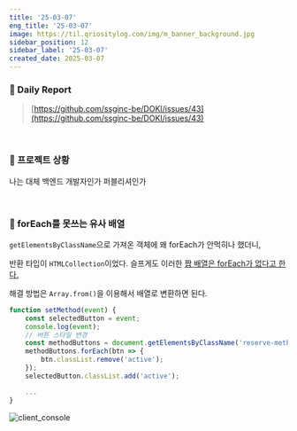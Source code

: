 ```yaml
---
title: '25-03-07'
eng_title: '25-03-07'
image: https://til.qriositylog.com/img/m_banner_background.jpg
sidebar_position: 12
sidebar_label: '25-03-07'
created_date: 2025-03-07
---
```


### 📌 Daily Report
> [https://github.com/ssginc-be/DOKI/issues/43](https://github.com/ssginc-be/DOKI/issues/43)

<br/>

### 📌 프로젝트 상황

나는 대체 백엔드 개발자인가 퍼블리셔인가


<br />

### 📌 forEach를 못쓰는 유사 배열

`getElementsByClassName`으로 가져온 객체에 왜 forEach가 안먹히나 했더니,

반환 타입이 `HTMLCollection`이었다. 슬프게도 이러한 [짭 배열은 forEach가 없다고 한다.](https://enchiridion.tistory.com/64)

해결 방법은 `Array.from()`을 이용해서 배열로 변환하면 된다.

```js title=admin_store_registration.js {6}
function setMethod(event) {
    const selectedButton = event;
    console.log(event);
    // 버튼 스타일 변경
    const methodButtons = document.getElementsByClassName('reserve-method-button');
    methodButtons.forEach(btn => {
        btn.classList.remove('active');
    });
    selectedButton.classList.add('active');

    ...
}
```

![client_console](https://github.com/user-attachments/assets/72d5a1f4-41d0-4eb2-9054-2cc01a18bd1c)

<br />

